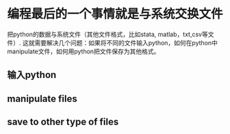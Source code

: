 # 编程最后的一个事情就是与系统交换文件
把python的数据与系统文件（其他文件格式，比如stata, matlab，txt,csv等文件）.
这就需要解决几个问题：如果将不同的文件输入python，如何在python中manipulate文件，如何用python把文件保存为其他格式。

## 输入python



## manipulate files



## save to other type of files



